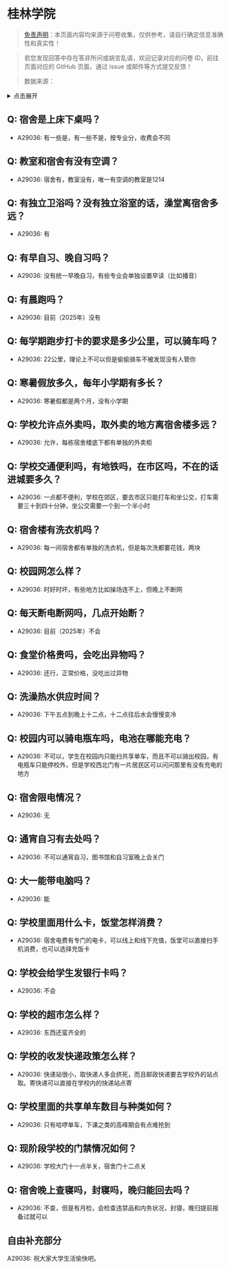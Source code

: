 # 桂林学院

> [免责声明](https://colleges.chat/#_3)：本页面内容均来源于问卷收集，仅供参考，请自行确定信息准确性和真实性！

> 若您发现回答中存在答非所问或胡言乱语，欢迎记录对应的问卷 ID，前往页面对应的 GitHub 页面，通过 issue 或邮件等方式提交反馈！

> 数据来源：

<details><summary>点击展开</summary>
<ul>
<li>A29036: 匿名 (2025 年 06 月)</li>
</ul>
</details>

## Q: 宿舍是上床下桌吗？

- A29036: 有一些是，有一些不是，按专业分，收费会不同

## Q: 教室和宿舍有没有空调？

- A29036: 宿舍有，教室没有，唯一有空调的教室是1214

## Q: 有独立卫浴吗？没有独立浴室的话，澡堂离宿舍多远？

- A29036: 有

## Q: 有早自习、晚自习吗？

- A29036: 没有统一早晚自习，有些专业会单独设置早读（比如播音）

## Q: 有晨跑吗？

- A29036: 目前（2025年）没有

## Q: 每学期跑步打卡的要求是多少公里，可以骑车吗？

- A29036: 22公里，理论上不可以但是偷偷骑车不被发现没有人管你

## Q: 寒暑假放多久，每年小学期有多长？

- A29036: 寒暑假都是两个月，没有小学期

## Q: 学校允许点外卖吗，取外卖的地方离宿舍楼多远？

- A29036: 允许，每栋宿舍楼底下都有单独的外卖柜

## Q: 学校交通便利吗，有地铁吗，在市区吗，不在的话进城要多久？

- A29036: 一点都不便利，学校在郊区，要去市区只能打车和坐公交，打车需要三十到四十分钟，坐公交需要一个到一个半小时

## Q: 宿舍楼有洗衣机吗？

- A29036: 每一间宿舍都有单独的洗衣机，但是每次洗都要花钱，两块

## Q: 校园网怎么样？

- A29036: 时好时坏，有些地方比如操场连不上，但晚上不断网

## Q: 每天断电断网吗，几点开始断？

- A29036: 目前（2025年）不会

## Q: 食堂价格贵吗，会吃出异物吗？

- A29036: 还行，正常价格，没吃出过异物

## Q: 洗澡热水供应时间？

- A29036: 下午五点到晚上十二点，十二点往后水会慢慢变冷

## Q: 校园内可以骑电瓶车吗，电池在哪能充电？

- A29036: 不可以，学生在校园内只能扫共享单车，而且不可以骑出校园，有电瓶车只能停校外，但是学校西北门有一片居民区可以问问那里有没有充电的地方

## Q: 宿舍限电情况？

- A29036: 无

## Q: 通宵自习有去处吗？

- A29036: 不可以通宵自习，图书馆和自习室晚上会关门

## Q: 大一能带电脑吗？

- A29036: 能

## Q: 学校里面用什么卡，饭堂怎样消费？

- A29036: 宿舍电费有专门的电卡，可以线上和线下充值，饭堂可以直接扫手机消费，也可以选择充饭卡

## Q: 学校会给学生发银行卡吗？

- A29036: 不会

## Q: 学校的超市怎么样？

- A29036: 东西还蛮齐全的

## Q: 学校的收发快递政策怎么样？

- A29036: 快递站很小，取快递人多会挤死，而且邮政快递要去学校外的站点取。寄快递可以直接在学校内的快递站点寄

## Q: 学校里面的共享单车数目与种类如何？

- A29036: 只有哈啰单车，下课之类的高峰期会有点难抢到

## Q: 现阶段学校的门禁情况如何？

- A29036: 学校大门十一点半关，宿舍门十二点关

## Q: 宿舍晚上查寝吗，封寝吗，晚归能回去吗？

- A29036: 不查，但是有月检，会检查违禁品和内务状况，封寝，晚归提前报备过就可以

## 自由补充部分

A29036: 祝大家大学生活愉快吧。